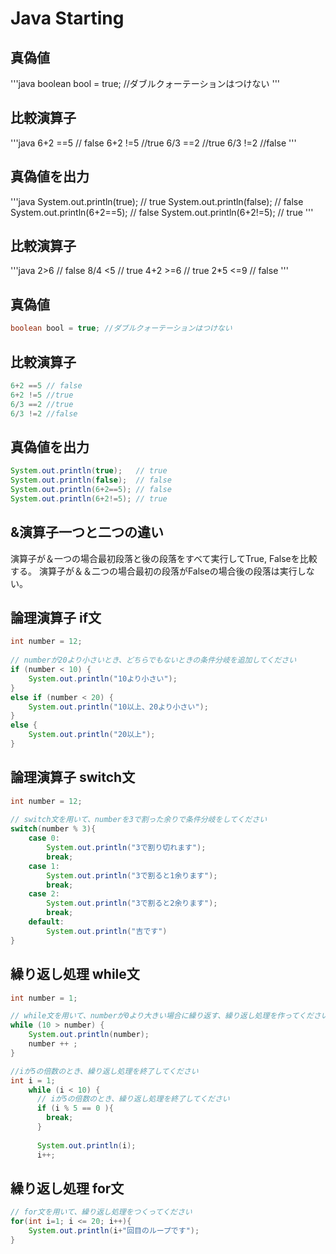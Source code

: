 Java Starting
============

真偽値
--------------
'''java
boolean bool = true; //ダブルクォーテーションはつけない
'''

比較演算子
---------------
'''java
6+2 ==5 // false
6+2 !=5 //true
6/3 ==2 //true
6/3 !=2 //false
'''

真偽値を出力
----------
'''java
System.out.println(true);   // true
System.out.println(false);  // false
System.out.println(6+2==5); // false
System.out.println(6+2!=5); // true
'''

比較演算子
---------
'''java
2>6     // false
8/4 <5  // true
4+2 >=6 // true
2*5 <=9 // false
'''


真偽値
--------------
```java
boolean bool = true; //ダブルクォーテーションはつけない
```

比較演算子
---------------
```java
6+2 ==5 // false
6+2 !=5 //true
6/3 ==2 //true
6/3 !=2 //false
```

真偽値を出力
----------
```java
System.out.println(true);   // true
System.out.println(false);  // false
System.out.println(6+2==5); // false
System.out.println(6+2!=5); // true
```


&演算子一つと二つの違い
----
演算子が＆一つの場合最初段落と後の段落をすべて実行してTrue, Falseを比較する。
演算子が＆＆二つの場合最初の段落がFalseの場合後の段落は実行しない。


論理演算子 if文
----
```java
int number = 12;
    
// numberが20より小さいとき、どちらでもないときの条件分岐を追加してください
if (number < 10) {
    System.out.println("10より小さい");
}
else if (number < 20) {
    System.out.println("10以上、20より小さい");
}
else {
    System.out.println("20以上");
}
```


論理演算子 switch文
----
```java
int number = 12;
    
// switch文を用いて、numberを3で割った余りで条件分岐をしてください
switch(number % 3){
    case 0:
        System.out.println("3で割り切れます");
        break;
    case 1:
        System.out.println("3で割ると1余ります");
        break;
    case 2:
        System.out.println("3で割ると2余ります");
        break;
    default:
        System.out.println("吉です")
}
```


繰り返し処理 while文
----
```java
int number = 1;

// while文を用いて、numberが0より大きい場合に繰り返す、繰り返し処理を作ってください
while (10 > number) {
    System.out.println(number);
    number ++ ;
}

//iが5の倍数のとき、繰り返し処理を終了してください
int i = 1;
    while (i < 10) {
      // iが5の倍数のとき、繰り返し処理を終了してください
      if (i % 5 == 0 ){
        break;
      }
      
      System.out.println(i);
      i++;
```


繰り返し処理 for文
----
```java
// for文を用いて、繰り返し処理をつくってください
for(int i=1; i <= 20; i++){
    System.out.println(i+"回目のループです");
}
```


